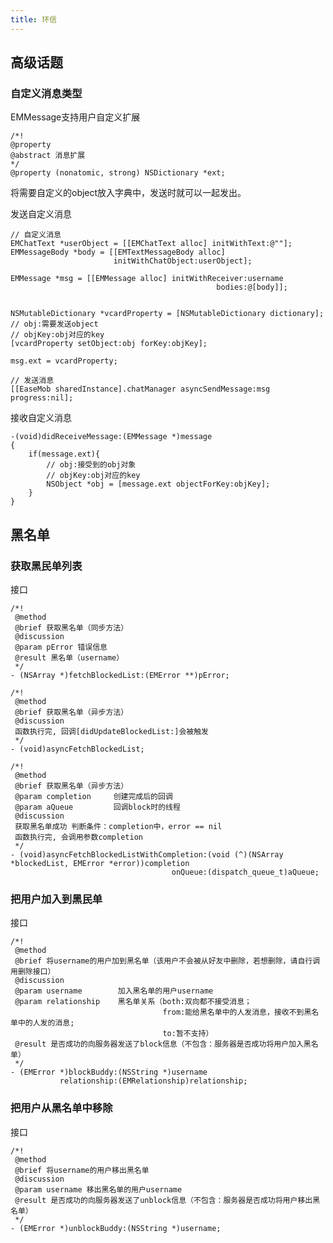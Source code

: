 ```yaml
---
title: 环信
---
```


## 高级话题


### 自定义消息类型

EMMessage支持用户自定义扩展
	
	/*!
	@property
	@abstract 消息扩展
	*/	
	@property (nonatomic, strong) NSDictionary *ext;

	
将需要自定义的object放入字典中，发送时就可以一起发出。	


发送自定义消息


 	// 自定义消息
	EMChatText *userObject = [[EMChatText alloc] initWithText:@""];
	EMMessageBody *body = [[EMTextMessageBody alloc]
                           initWithChatObject:userObject];
 
    EMMessage *msg = [[EMMessage alloc] initWithReceiver:username
                                                  bodies:@[body]];
 
    
    NSMutableDictionary *vcardProperty = [NSMutableDictionary dictionary];
	// obj:需要发送object
	// objKey:obj对应的key
   	[vcardProperty setObject:obj forKey:objKey];        
  
    msg.ext = vcardProperty;
    
    // 发送消息
	[[EaseMob sharedInstance].chatManager asyncSendMessage:msg progress:nil];
    
 
 
接收自定义消息

	-(void)didReceiveMessage:(EMMessage *)message
	{
		if(message.ext){
			// obj:接受到的obj对象
			// objKey:obj对应的key
			NSObject *obj = [message.ext objectForKey:objKey];
		}			
	}


## 黑名单

### 获取黑民单列表

接口

	/*!
	 @method
	 @brief 获取黑名单（同步方法）
	 @discussion
	 @param pError 错误信息
	 @result 黑名单（username）
	 */
	- (NSArray *)fetchBlockedList:(EMError **)pError;
	
	/*!
	 @method
	 @brief 获取黑名单（异步方法）
	 @discussion
	 函数执行完, 回调[didUpdateBlockedList:]会被触发
	 */
	- (void)asyncFetchBlockedList;
	
	/*!
	 @method
	 @brief 获取黑名单（异步方法）
	 @param completion     创建完成后的回调
	 @param aQueue         回调block时的线程
	 @discussion
	 获取黑名单成功 判断条件：completion中，error == nil
	 函数执行完, 会调用参数completion
	 */
	- (void)asyncFetchBlockedListWithCompletion:(void (^)(NSArray *blockedList, EMError *error))completion
	                                    onQueue:(dispatch_queue_t)aQueue;
	                                    


### 把用户加入到黑民单
	
接口

	/*!
	 @method
	 @brief 将username的用户加到黑名单（该用户不会被从好友中删除，若想删除，请自行调用删除接口）
	 @discussion
	 @param username        加入黑名单的用户username
	 @param relationship    黑名单关系（both:双向都不接受消息；
	                                  from:能给黑名单中的人发消息，接收不到黑名单中的人发的消息;
	                                  to:暂不支持）
	 @result 是否成功的向服务器发送了block信息（不包含：服务器是否成功将用户加入黑名单）
	 */
	- (EMError *)blockBuddy:(NSString *)username
	           relationship:(EMRelationship)relationship;

### 把用户从黑名单中移除
	
接口

	/*!
	 @method
	 @brief 将username的用户移出黑名单
	 @discussion
	 @param username 移出黑名单的用户username
	 @result 是否成功的向服务器发送了unblock信息（不包含：服务器是否成功将用户移出黑名单）
	 */
	- (EMError *)unblockBuddy:(NSString *)username;